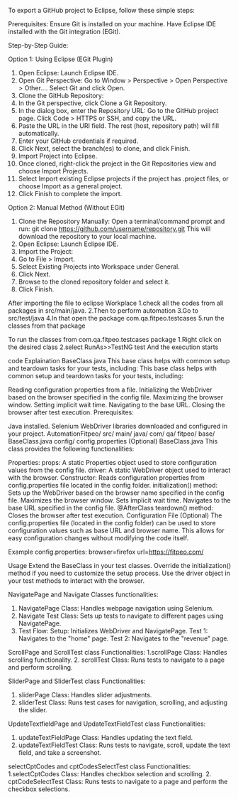 To export a GitHub project to Eclipse, follow these simple steps:

Prerequisites:
Ensure Git is installed on your machine.
Have Eclipse IDE installed with the Git integration (EGit).

Step-by-Step Guide:

Option 1: Using Eclipse (EGit Plugin)
1. Open Eclipse:
Launch Eclipse IDE.
2. Open Git Perspective:
Go to Window > Perspective > Open Perspective > Other....
Select Git and click Open.
3. Clone the GitHub Repository:
1. In the Git perspective, click Clone a Git Repository.
2. In the dialog box, enter the Repository URL:
Go to the GitHub project page.
Click Code > HTTPS or SSH, and copy the URL.
3. Paste the URL in the URI field. The rest (host, repository path) will fill automatically.
4. Enter your GitHub credentials if required.
5. Click Next, select the branch(es) to clone, and click Finish.
4. Import Project into Eclipse.
1. Once cloned, right-click the project in the Git Repositories view and choose Import Projects.
2. Select Import existing Eclipse projects if the project has .project files, or choose Import as a general project.
3. Click Finish to complete the import.


Option 2: Manual Method (Without EGit)
1. Clone the Repository Manually:
Open a terminal/command prompt and run:
git clone https://github.com/username/repository.git
This will download the repository to your local machine.
2. Open Eclipse:
Launch Eclipse IDE.
3. Import the Project:
1. Go to File > Import.
2. Select Existing Projects into Workspace under General.
3. Click Next.
4. Browse to the cloned repository folder and select it.
5. Click Finish.

After importing the file to eclipse Workplace
1.check all the codes from all packages in src/main/java.
2.Then to perform automation
3.Go to src/test/java
4.In that open the package com.qa.fitpeo.testcases
5.run the classes from that package 

To run the classes from com.qa.fitpeo.testcases package
1.Right click on the desired class
2.select RunAs>>TestNG test
And the execution starts

code Explaination
BaseClass.java This base class helps with common setup and teardown tasks for your tests, including: This base class helps with common setup and teardown tasks for your tests, including:

Reading configuration properties from a file. Initializing the WebDriver based on the browser specified in the config file. Maximizing the browser window. Setting implicit wait time. Navigating to the base URL. Closing the browser after test execution. Prerequisites:

Java installed. Selenium WebDriver libraries downloaded and configured in your project. AutomationFitpeo/ src/ main/ java/ com/ qa/ fitpeo/ base/ BaseClass.java config/ config.properties (Optional) BaseClass.java This class provides the following functionalities:

Properties: props: A static Properties object used to store configuration values from the config file. driver: A static WebDriver object used to interact with the browser. Constructor: Reads configuration properties from config.properties file located in the config folder. initialization() method: Sets up the WebDriver based on the browser name specified in the config file. Maximizes the browser window. Sets implicit wait time. Navigates to the base URL specified in the config file. @AfterClass teardown() method: Closes the browser after test execution. Configuration File (Optional) The config.properties file (located in the config folder) can be used to store configuration values such as base URL and browser name. This allows for easy configuration changes without modifying the code itself.

Example config.properties: browser=firefox url=https://fitpeo.com/

Usage Extend the BaseClass in your test classes. Override the initialization() method if you need to customize the setup process. Use the driver object in your test methods to interact with the browser.

NavigatePage and Navigate Classes functionalities:
1. NavigatePage Class: Handles webpage navigation using Selenium.
2. Navigate Test Class: Sets up tests to navigate to different pages using NavigatePage.
3. Test Flow:
Setup: Initializes WebDriver and NavigatePage.
Test 1: Navigates to the "home" page.
Test 2: Navigates to the "revenue" page.

ScrollPage and ScrollTest class Functionalities:
1.scrollPage Class: Handles scrolling functionality.
2. scrollTest Class: Runs tests to navigate to a page and perform scrolling.

SliderPage and SliderTest class Functionalities:
1. sliderPage Class: Handles slider adjustments.
2. sliderTest Class: Runs test cases for navigation, scrolling, and adjusting the slider.

UpdateTextfieldPage and UpdateTextFieldTest class Functionalities:
1. updateTextFieldPage Class: Handles updating the text field.
2. updateTextFieldTest Class: Runs tests to navigate, scroll, update the text field, and take a screenshot.

selectCptCodes and cptCodesSelectTest class Functionalities:
1.selectCptCodes Class: Handles checkbox selection and scrolling.
2. cptCodeSelectTest Class: Runs tests to navigate to a page and perform the checkbox selections.
